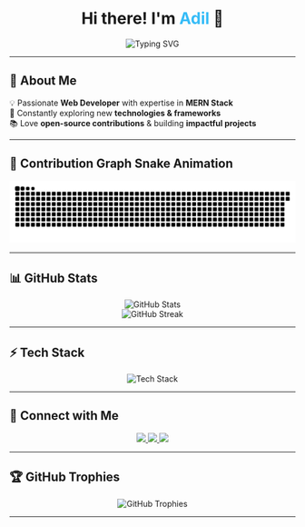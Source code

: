 <h1 align="center">Hi there! I'm <span style="color:#36BCF7;">Adil</span> 👋</h1>

<p align="center">
  <img src="https://readme-typing-svg.herokuapp.com?font=Fira+Code&duration=3000&pause=1000&color=36BCF7&center=true&vCenter=true&width=500&lines=Full-Stack+Developer;MERN+Stack+Enthusiast;Building+Awesome+Projects;Always+Learning+New+Tech" alt="Typing SVG">
</p>

---

## 🚀 About Me
💡 Passionate **Web Developer** with expertise in **MERN Stack**  
🔧 Constantly exploring new **technologies & frameworks**  
📚 Love **open-source contributions** & building **impactful projects**  

---

## 🎨 Contribution Graph Snake Animation  
<p align="center">
  <img src="https://github.com/Adilsheikhh/Adilsheikhh/blob/main/github-contribution-grid-snake.svg" alt="Snake animation">
</p>

---

## 📊 GitHub Stats  
<div align="center">
  <img src="https://github-readme-stats.vercel.app/api?username=Adilsheikhh&show_icons=true&theme=radical&count_private=true&hide_border=true&border_radius=10" alt="GitHub Stats">
  <br>
  <img src="https://github-readme-streak-stats.herokuapp.com/?user=Adilsheikhh&theme=radical&hide_border=true&border_radius=10" alt="GitHub Streak">
</div>

---

## ⚡ Tech Stack  
<div align="center">
  <img src="https://skillicons.dev/icons?i=react,nodejs,express,mongodb,js,ts,html,css,tailwind,git,github,vscode" alt="Tech Stack" />
</div>

---

## 🔗 Connect with Me  
<p align="center">
  <a href="https://www.linkedin.com/in/adil-sheikh11/">
    <img src="https://img.shields.io/badge/LinkedIn-%230077B5.svg?style=for-the-badge&logo=linkedin&logoColor=white">
  </a>
  <a href="https://adilsheikh.vercel.app/">
    <img src="https://img.shields.io/badge/Portfolio-%23000000.svg?style=for-the-badge&logo=vercel&logoColor=white">
  </a>
  <a href="https://x.com/ASheikh99707">
    <img src="https://img.shields.io/badge/Twitter-%231DA1F2.svg?style=for-the-badge&logo=twitter&logoColor=white">
  </a>
</p>

---

## 🏆 GitHub Trophies  
<p align="center">
  <img src="https://github-profile-trophy.vercel.app/?username=Adilsheikhh&theme=radical&no-frame=true&column=4" alt="GitHub Trophies">
</p>

---


